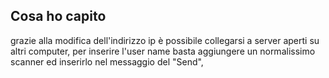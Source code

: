 ## Cosa ho capito
grazie alla modifica dell'indirizzo ip è possibile collegarsi a server aperti su altri computer,
per inserire l'user name basta aggiungere un normalissimo scanner ed inserirlo nel messaggio del "Send", 
